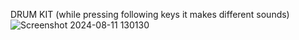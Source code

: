 DRUM KIT 
(while pressing following keys it makes different sounds)
![Screenshot 2024-08-11 130130](https://github.com/user-attachments/assets/2abf974c-2953-4cac-b69c-0978f76e915b)
